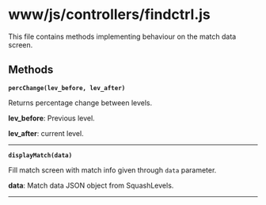 # www/js/controllers/findctrl.js

This file contains methods implementing behaviour on the match data screen.

## Methods

**`percChange(lev_before, lev_after)`**

Returns percentage change between levels.

**lev_before**: Previous level.

**lev_after**: current level.
<hr>

**`displayMatch(data)`**

Fill match screen with match info given through `data` parameter.

**data**: Match data JSON object from SquashLevels.
<hr>
